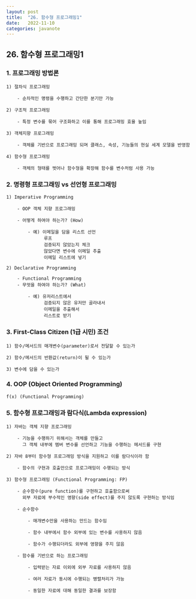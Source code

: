 ```yaml
---
layout: post
title:  "26. 함수형 프로그래밍1"
date:   2022-11-10
categories: javanote
---
```


## 26. 함수형 프로그래밍1

### 1. 프로그래밍 방법론

    1) 절차식 프로그래밍

        - 순차적인 명령을 수행하고 간단한 분기만 가능

    2) 구조적 프로그래밍

        - 특정 변수를 묶어 구조화하고 이를 통해 프로그래밍 효율 높임

    3) 객체지향 프로그래밍

        - 객체를 기반으로 프로그래밍 되며 클래스, 속성, 기능들의 현실 세계 모델을 반영함

    4) 함수형 프로그래밍

        - 객체의 형태를 벗어나 함수형을 확장해 함수를 변수처럼 사용 가능

### 2. 명령형 프로그래밍 vs 선언형 프로그래밍

    1) Imperative Programming

        - OOP 객체 지향 프로그래밍

        - 어떻게 하여야 하는가? (How)

            - 예) 이메일을 담을 리스트 선언 
                  루프
                  검증되지 않았는지 체크 
                  않았다면 변수에 이메일 추출
                  이메일 리스트에 넣기   

    2) Declarative Programming

        - Functional Programming
        - 무엇을 하여야 하는가? (What)      

            - 예) 유저리스트에서 
                  검증되지 않은 유저만 골라내서
                  이메일을 추출해서
                  리스트로 받기     

### 3. First-Class Citizen (1급 시민) 조건
    
    1) 함수/메서드의 매개변수(parameter)로서 전달할 수 있는가
    
    2) 함수/메서드의 반환값(return)이 될 수 있는가
    
    3) 변수에 담을 수 있는가 

### 4. OOP (Object Oriented Programming) 
    
    f(x) (Functional Programming)    

### 5. 함수형 프로그래밍과 람다식(Lambda expression)
    
    1) 자바는 객체 지향 프로그래밍
    
        - 기능을 수행하기 위해서는 객체를 만들고
          그 객체 내부에 멤버 변수를 선언하고 기능을 수행하는 메서드를 구현 

    2) 자바 8부터 함수형 프로그래밍 방식을 지원하고 이를 람다식이라 함

        - 함수의 구현과 호출만으로 프로그래밍이 수행되는 방식 

    3) 함수형 프로그래밍 (Functional Programming: FP)

        - 순수함수(pure function)를 구현하고 호출함으로써 
          외부 자료에 부수적인 영향(side effect)를 주지 않도록 구현하는 방식임

        - 순수함수

            - 매개변수만을 사용하는 만드는 함수임

            - 함수 내부에서 함수 외부에 있는 변수를 사용하지 않음

            - 함수가 수행되더라도 외부에 영향을 주지 않음

        - 함수를 기반으로 하는 프로그래밍

            - 입력받는 자료 이외에 외부 자료를 사용하지 않음

            - 여러 자료가 동시에 수행되는 병렬처리가 가능

            - 동일한 자료에 대해 동일한 결과를 보장함
                        